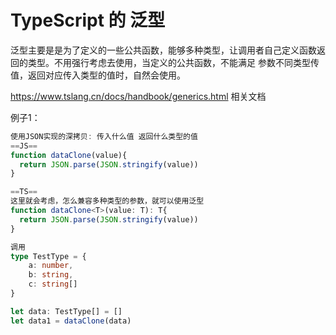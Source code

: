 # TypeScript 的 泛型

​	泛型主要是是为了定义的一些公共函数，能够多种类型，让调用者自己定义函数返回的类型。不用强行考虑去使用，当定义的公共函数，不能满足 参数不同类型传值，返回对应传入类型的值时，自然会使用。 

https://www.tslang.cn/docs/handbook/generics.html  相关文档

例子1：

```typescript
使用JSON实现的深拷贝: 传入什么值 返回什么类型的值
==JS==
function dataClone(value){
  return JSON.parse(JSON.stringify(value))
}

==TS==
这里就会考虑，怎么兼容多种类型的参数，就可以使用泛型 
function dataClone<T>(value: T): T{
  return JSON.parse(JSON.stringify(value))
}

调用
type TestType = {
    a: number,
    b: string,
    c: string[]
}

let data: TestType[] = []
let data1 = dataClone(data)

```

